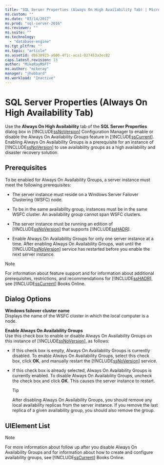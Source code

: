 ```yaml
---
title: "SQL Server Properties (Always On High Availability Tab) | Microsoft Docs"
ms.custom: ""
ms.date: "03/14/2017"
ms.prod: "sql-server-2016"
ms.reviewer: ""
ms.suite: ""
ms.technology: 
  - "database-engine"
ms.tgt_pltfrm: ""
ms.topic: "article"
ms.assetid: d8630923-a600-4f1c-aca1-027453a3ec82
caps.latest.revision: 13
author: "MikeRayMSFT"
ms.author: "mikeray"
manager: "jhubbard"
ms.workload: "Inactive"
---
```

# SQL Server Properties (Always On High Availability Tab)
  Use the **Always On High Availability** tab of the **SQL Server Properties** dialog box in [!INCLUDE[ssNoVersion](../../includes/ssnoversion-md.md)] Configuration Manager to enable or disable the Always On Availability Groups feature in [!INCLUDE[ssCurrent](../../includes/sscurrent-md.md)]. Enabling Always On Availability Groups is a prerequisite for an instance of [!INCLUDE[ssNoVersion](../../includes/ssnoversion-md.md)] to use availability groups as a high availability and disaster recovery solution.  
  
##  <a name="Prerequisites"></a> Prerequisites  
 To be enabled for Always On Availability Groups, a server instance must meet the following prerequisites:  
  
-   The server instance must reside on a Windows Server Failover Clustering (WSFC) node.  
  
-   To be in the same availability group, instances must be in the same WSFC cluster. An availability group cannot span WSFC clusters.  
  
-   The server instance must be running an edition of [!INCLUDE[ssNoVersion](../../includes/ssnoversion-md.md)] that supports [!INCLUDE[ssHADR](../../includes/sshadr-md.md)].  
  
-   Enable Always On Availability Groups for only one server instance at a time. After enabling Always On Availability Groups, wait until the [!INCLUDE[ssNoVersion](../../includes/ssnoversion-md.md)] service has restarted before you enable the next server instance.  
  
> [!NOTE]  
>  For information about feature support and for information about additional prerequisites, restrictions, and recommendations for [!INCLUDE[ssHADR](../../includes/sshadr-md.md)], see [!INCLUDE[ssCurrent](../../includes/sscurrent-md.md)] Books Online.  
  
## Dialog Options  
 **Windows failover cluster name**  
 Displays the name of the WSFC cluster in which the local computer is a node.  
  
 **Enable Always On Availability Groups**  
 Use this check box to enable or disable Always On Availability Groups on this instance of [!INCLUDE[ssNoVersion](../../includes/ssnoversion-md.md)], as follows:  
  
-   If this check box is empty, Always On Availability Groups is currently disabled. To enable Always On Availability Groups, select this check box, click **OK**, and manually restart the [!INCLUDE[ssNoVersion](../../includes/ssnoversion-md.md)] service.  
  
-   If this check box is already selected, Always On Availability Groups is currently enabled. To disable Always On Availability Groups, uncheck the check box and click **OK**. This causes the server instance to restart.  
  
    > [!TIP]  
    >  After disabling Always On Availability Groups, you should remove any local availability replicas from the server instance. If you remove the last replica of a given availability group, you should also remove the group.  
  
## UIElement List  
  
> [!NOTE]  
>  For more information about follow up after you disable Always On Availability Groups and for information about how to create and configure availability groups, see [!INCLUDE[ssCurrent](../../includes/sscurrent-md.md)] Books Online.  
  
  
